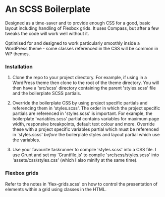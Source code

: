 # An SCSS Boilerplate #

Designed as a time-saver and to provide enough CSS for a good, basic layout including handling of Flexbox grids. It uses Compass, but after a few tweaks the code will work well without it.

Optimised for and designed to work particularly smoothly inside a WordPress theme - some classes referenced in the CSS will be common in WP themes.

### Installation ###

1. Clone the repo to your project directory. For example, if using in a WordPress theme then clone to the root of the theme directory. You will then have a 'src/scss' directory containing the parent 'styles.scss' file and the boilerplate SCSS partials.

2. Override the boilerplate CSS by using project specific partials and referencing them in 'styles.scss'. The order in which the project specific partials are referenced in 'styles.scss' is important. For example, the boilerplate 'variables.scss' partial contains variables for maximum page width, responsive breakpoints, default text colour and more. Override these with a project specific variables partial which must be referenced in 'styles.scss' *before* the boilerplate styles and layout partial which use the variables.

3. Use your favourite taskrunner to compile 'styles.scss' into a CSS file. I use Grunt and set my 'Gruntfile.js' to compile 'src/scss/styles.scss' into 'assets/css/styles.css' (which I also minify at the same time).

### Flexbox grids ###

Refer to the notes in 'flex-grids.scss' on how to control the presentation of elements within a grid using classes in the HTML.
